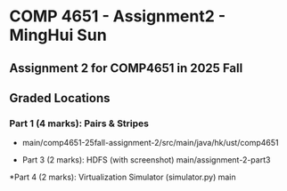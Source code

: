 # COMP 4651 - Assignment2 - MingHui Sun

## Assignment 2 for COMP4651 in 2025 Fall

## Graded Locations

### Part 1 (4 marks): Pairs & Stripes
* main/comp4651-25fall-assignment-2/src/main/java/hk/ust/comp4651

* Part 3 (2 marks): HDFS (with screenshot)
  main/assignment-2-part3

*Part 4 (2 marks): Virtualization Simulator (simulator.py)
main

